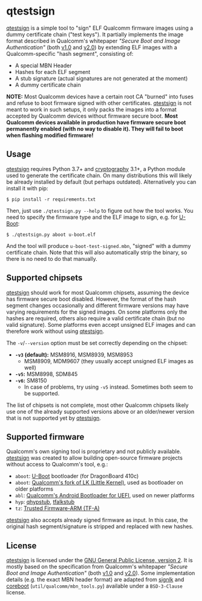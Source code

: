 # qtestsign
[qtestsign] is a simple tool to "sign" ELF Qualcomm firmware images using a dummy certificate chain ("test keys").
It partially implements the image format described in Qualcomm's whitepaper _"Secure Boot and Image Authentication"_ (both
[v1.0](https://www.qualcomm.com/media/documents/files/secure-boot-and-image-authentication-technical-overview-v1-0.pdf) and
[v2.0](https://www.qualcomm.com/media/documents/files/secure-boot-and-image-authentication-technical-overview-v2-0.pdf))
by extending ELF images with a Qualcomm-specific "hash segment", consisting of:

  - A special MBN Header
  - Hashes for each ELF segment
  - A stub signature (actual signatures are not generated at the moment)
  - A dummy certificate chain

**NOTE:** Most Qualcomm devices have a certain root CA "burned" into fuses and refuse to boot firmware
signed with other certificates. [qtestsign] is not meant to work in such setups, it only packs the images
into a format accepted by Qualcomm devices without firmware secure boot. **Most Qualcomm devices
available in production have firmware secure boot permanently enabled (with no way to disable it).
They will fail to boot when flashing modified firmware!**

## Usage
[qtestsign] requires Python 3.7+ and [cryptography] 3.1+, a Python module used to generate the certificate chain.
On many distributions this will likely be already installed by default (but perhaps outdated).
Alternatively you can install it with pip:

```
$ pip install -r requirements.txt
```

Then, just use `./qtestsign.py --help` to figure out how the tool works. You need to specify the firmware type
and the ELF image to sign, e.g. for [U-Boot]:

```
$ ./qtestsign.py aboot u-boot.elf
```

And the tool will produce `u-boot-test-signed.mbn`, "signed" with a dummy certificate chain.
Note that this will also automatically strip the binary, so there is no need to do that manually.

## Supported chipsets
[qtestsign] should work for most Qualcomm chipsets, assuming the device has firmware secure boot disabled.
However, the format of the hash segment changes occasionally and different firmware versions may have
varying requirements for the signed images. On some platforms only the hashes are required, others also
require a valid certificate chain (but no valid signature). Some platforms even accept unsigned ELF images
and can therefore work without using [qtestsign].

The `-v`/`--version` option must be set correctly depending on the chipset:

- **`-v3` (default):** MSM8916, MSM8939, MSM8953
  - MSM8909, MDM9607 (they usually accept unsigned ELF images as well)
- **`-v5`:** MSM8998, SDM845
- **`-v6`:** SM8150
  - In case of problems, try using `-v5` instead. Sometimes both seem to be supported.

The list of chipsets is not complete, most other Qualcomm chipsets likely use one of the already supported
versions above or an older/newer version that is not supported yet by [qtestsign].

## Supported firmware
Qualcomm's own signing tool is proprietary and not publicly available. [qtestsign] was created to allow
building open-source firmware projects without access to Qualcomm's tool, e.g.:
- `aboot`: [U-Boot] bootloader (for DragonBoard 410c)
- `aboot`: [Qualcomm's fork of LK (Little Kernel)], used as bootloader on older platforms
- `abl`: [Qualcomm's Android Bootloader for UEFI], used on newer platforms
- `hyp`: [qhypstub], [tfalkstub]
- `tz`: [Trusted Firmware-ARM (TF-A)]

[qtestsign] also accepts already signed firmware as input. In this case, the original hash segment/signature
is stripped and replaced with new hashes.

## License
[qtestsign] is licensed under the [GNU General Public License, version 2]. It is mostly based on the specification
from Qualcomm's whitepaper _"Secure Boot and Image Authentication"_ (both
[v1.0](https://www.qualcomm.com/media/documents/files/secure-boot-and-image-authentication-technical-overview-v1-0.pdf) and
[v2.0](https://www.qualcomm.com/media/documents/files/secure-boot-and-image-authentication-technical-overview-v2-0.pdf)).
Some implementation details (e.g. the exact MBN header format) are adapted from [signlk] and [coreboot]
(`util/qualcomm/mbn_tools.py`) available under a `BSD-3-Clause` license.

[qtestsign]: https://github.com/msm8916-mainline/qtestsign
[cryptography]: https://cryptography.io
[v1.0 image format]: https://www.qualcomm.com/media/documents/files/secure-boot-and-image-authentication-technical-overview-v1-0.pdf
[DragonBoard 410c]: https://www.96boards.org/product/dragonboard410c/
[Qualcomm's fork of LK (Little Kernel)]: https://git.codelinaro.org/clo/la/kernel/lk
[Qualcomm's Android Bootloader for UEFI]: https://git.codelinaro.org/clo/la/abl/tianocore/edk2
[U-Boot]: https://u-boot.readthedocs.io/en/latest/board/qualcomm/dragonboard410c.html
[qhypstub]: https://github.com/msm8916-mainline/qhypstub
[tfalkstub]: https://github.com/msm8916-mainline/tfalkstub
[Trusted Firmware-ARM (TF-A)]: https://trustedfirmware-a.readthedocs.io/en/latest/plat/qti-msm8916.html
[GNU General Public License, version 2]: https://www.gnu.org/licenses/old-licenses/gpl-2.0.html
[signlk]: https://git.linaro.org/landing-teams/working/qualcomm/signlk.git
[coreboot]: https://coreboot.org
